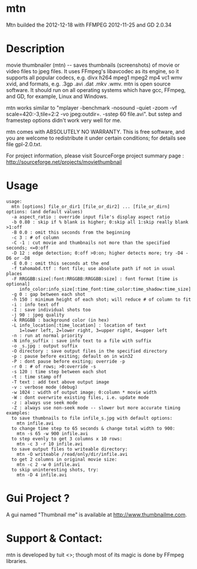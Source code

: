 mtn
===

Mtn builded the 2012-12-18 with FFMPEG 2012-11-25 and GD 2.0.34

Description
===

movie thumbnailer (mtn) -- saves thumbnails (screenshots) of movie or video files to jpeg files. It uses FFmpeg's libavcodec as its engine, so it supports all popular codecs, e.g. divx h264 mpeg1 mpeg2 mp4 vc1 wmv xvid, and formats, e.g. .3gp .avi .dat .mkv .wmv. mtn is open source software. It should run on all operating systems which have gcc, FFmpeg, and GD, for example, Linux and Windows.

mtn works similar to "mplayer -benchmark -nosound -quiet -zoom -vf scale=420:-3,tile=2:2 -vo jpeg:outdir=. -sstep 60 file.avi". but sstep and framestep options didn't work very well for me.

mtn comes with ABSOLUTELY NO WARRANTY. This is free software, and you are welcome to redistribute it under certain conditions; for details see file gpl-2.0.txt.

For project information, please visit SourceForge project summary page : http://sourceforge.net/projects/moviethumbnail

Usage
===

```plain
usage:
  mtn [options] file_or_dir1 [file_or_dir2] ... [file_or_dirn]
options: (and default values)
  -a aspect_ratio : override input file's display aspect ratio
  -b 0.80 : skip if % blank is higher; 0:skip all 1:skip really blank >1:off
  -B 0.0 : omit this seconds from the beginning
  -c 3 : # of column
  -C -1 : cut movie and thumbnails not more than the specified seconds; <=0:off
  -D 12 : edge detection; 0:off >0:on; higher detects more; try -D4 -D6 or -D8
  -E 0.0 : omit this seconds at the end
  -f tahomabd.ttf : font file; use absolute path if not in usual places
  -F RRGGBB:size[:font:RRGGBB:RRGGBB:size] : font format [time is optional]
     info_color:info_size[:time_font:time_color:time_shadow:time_size]
  -g 0 : gap between each shot
  -h 150 : minimum height of each shot; will reduce # of column to fit
  -i : info text off
  -I : save individual shots too
  -j 90 : jpeg quality
  -k RRGGBB : background color (in hex)
  -L info_location[:time_location] : location of text
     1=lower left, 2=lower right, 3=upper right, 4=upper left
  -n : run at normal priority
  -N info_suffix : save info text to a file with suffix
  -o _s.jpg : output suffix
  -O directory : save output files in the specified directory
  -p : pause before exiting; default on in win32
  -P : dont pause before exiting; override -p
  -r 0 : # of rows; >0:override -s
  -s 120 : time step between each shot
  -t : time stamp off
  -T text : add text above output image
  -v : verbose mode (debug)
  -w 1024 : width of output image; 0:column * movie width
  -W : dont overwrite existing files, i.e. update mode
  -z : always use seek mode
  -Z : always use non-seek mode -- slower but more accurate timing
examples:
  to save thumbnails to file infile_s.jpg with default options:
    mtn infile.avi
  to change time step to 65 seconds & change total width to 900:
    mtn -s 65 -w 900 infile.avi
  to step evenly to get 3 columns x 10 rows:
    mtn -c 3 -r 10 infile.avi
  to save output files to writeable directory:
    mtn -O writeable /read/only/dir/infile.avi
  to get 2 columns in original movie size:
    mtn -c 2 -w 0 infile.avi
  to skip uninteresting shots, try:
    mtn -D 4 infile.avi
`````

Gui Project ?
===

A gui named "Thumbnail me" is available at http://www.thumbnailme.com.

Support & Contact:
===

mtn is developed by tuit <>; though most of its magic is done by FFmpeg libraries.
